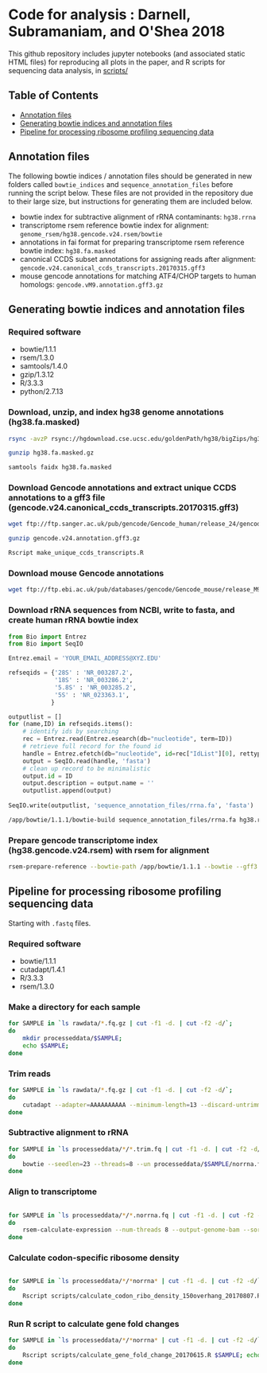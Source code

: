 # Code for analysis : Darnell, Subramaniam, and O'Shea 2018

This github repository includes jupyter notebooks (and associated static HTML files) for reproducing all plots in the paper, and R scripts for sequencing data analysis, in [scripts/](scripts)

## Table of Contents

- [Annotation files](#annotation-files)
- [Generating bowtie indices and annotation files](#generating-bowtie-indices-and-annotation-files)
- [Pipeline for processing ribosome profiling sequencing data](#pipeline-for-processing-ribosome-profiling-sequencing-data)

## Annotation files

The following bowtie indices / annotation files should be generated in new folders called `bowtie_indices` and `sequence_annotation_files` before running the script below. These files are not provided in the repository due to their large size, but instructions for generating them are included below.
 
* bowtie index for subtractive alignment of rRNA contaminants: `hg38.rrna`
* transcriptome rsem reference bowtie index for alignment: `genome_rsem/hg38.gencode.v24.rsem/bowtie`
* annotations in fai format for preparing transcriptome rsem reference bowtie index: `hg38.fa.masked`
* canonical CCDS subset annotations for assigning reads after alignment: `gencode.v24.canonical_ccds_transcripts.20170315.gff3`
* mouse gencode annotations for matching ATF4/CHOP targets to human homologs: `gencode.vM9.annotation.gff3.gz`

## Generating bowtie indices and annotation files

### Required software
- bowtie/1.1.1
- rsem/1.3.0
- samtools/1.4.0
- gzip/1.3.12
- R/3.3.3
- python/2.7.13

### Download, unzip, and index hg38 genome annotations (hg38.fa.masked)
```bash
rsync -avzP rsync://hgdownload.cse.ucsc.edu/goldenPath/hg38/bigZips/hg38.fa.masked.gz .
```
```bash
gunzip hg38.fa.masked.gz
```
```bash
samtools faidx hg38.fa.masked
```

### Download Gencode annotations and extract unique CCDS annotations to a gff3 file (gencode.v24.canonical_ccds_transcripts.20170315.gff3)
```bash
wget ftp://ftp.sanger.ac.uk/pub/gencode/Gencode_human/release_24/gencode.v24.annotation.gff3.gz
```
```bash
gunzip gencode.v24.annotation.gff3.gz
```
```bash
Rscript make_unique_ccds_transcripts.R
```

### Download mouse Gencode annotations
```bash
wget ftp://ftp.ebi.ac.uk/pub/databases/gencode/Gencode_mouse/release_M9/gencode.vM9.annotation.gff3.gz
```

### Download rRNA sequences from NCBI, write to fasta, and create human rRNA bowtie index
```python
from Bio import Entrez
from Bio import SeqIO

Entrez.email = 'YOUR_EMAIL_ADDRESS@XYZ.EDU'

refseqids = {'28S' : 'NR_003287.2',
             '18S' : 'NR_003286.2',
             '5.8S' : 'NR_003285.2',
             '5S' : 'NR_023363.1',
            }
```
```python
outputlist = []
for (name,ID) in refseqids.items():
    # identify ids by searching
    rec = Entrez.read(Entrez.esearch(db="nucleotide", term=ID))
    # retrieve full record for the found id
    handle = Entrez.efetch(db="nucleotide", id=rec["IdList"][0], rettype="fasta")
    output = SeqIO.read(handle, 'fasta')
    # clean up record to be minimalistic
    output.id = ID
    output.description = output.name = ''
    outputlist.append(output)
    
SeqIO.write(outputlist, 'sequence_annotation_files/rrna.fa', 'fasta')
```
```bash
/app/bowtie/1.1.1/bowtie-build sequence_annotation_files/rrna.fa hg38.rrna
```

### Prepare gencode transcriptome index (hg38.gencode.v24.rsem) with rsem for alignment
```bash
rsem-prepare-reference --bowtie-path /app/bowtie/1.1.1 --bowtie --gff3 sequence_annotation_files/gencode.v24.annotation.gff3 sequence_annotation_files/hg38.fa.masked bowtie
```


## Pipeline for processing ribosome profiling sequencing data

Starting with `.fastq` files.

### Required software
- bowtie/1.1.1
- cutadapt/1.4.1
- R/3.3.3
- rsem/1.3.0

### Make a directory for each sample

```bash
for SAMPLE in `ls rawdata/*.fq.gz | cut -f1 -d. | cut -f2 -d/`;
do
    mkdir processeddata/$SAMPLE; 
    echo $SAMPLE; 
done
```

### Trim reads


```bash
for SAMPLE in `ls rawdata/*.fq.gz | cut -f1 -d. | cut -f2 -d/`; 
do 
    cutadapt --adapter=AAAAAAAAAA --minimum-length=13 --discard-untrimmed --output processeddata/$SAMPLE/$SAMPLE.trim.fq rawdata/$SAMPLE.R1.fq.gz; 
done
```

### Subtractive alignment to rRNA


```bash
for SAMPLE in `ls processeddata/*/*.trim.fq | cut -f1 -d. | cut -f2 -d/`; 
do 
    bowtie --seedlen=23 --threads=8 --un processeddata/$SAMPLE/norrna.fq --sam bowtie_indices/hg38.rrna processeddata/$SAMPLE/$SAMPLE.trim.fq; 
done
```

### Align to transcriptome


```bash

for SAMPLE in `ls processeddata/*/*.norrna.fq | cut -f1 -d. | cut -f2 -d/`; 
do
    rsem-calculate-expression --num-threads 8 --output-genome-bam --sort-bam-by-coordinate  processeddata/$SAMPLE/$SAMPLE.norrna.fq /n/osheafs1/LAB/alicia/bioinformatics/bowtie_indices/genome_rsem/hg38.gencode.v24.rsem/bowtie processeddata/$SAMPLE/gencode; 
done
```
### Calculate codon-specific ribosome density


```bash

for SAMPLE in `ls processeddata/*/*norrna* | cut -f1 -d. | cut -f2 -d/`; 
do 
    Rscript scripts/calculate_codon_ribo_density_150overhang_20170807.R $SAMPLE; echo $SAMPLE; 
done
```

### Run R script to calculate gene fold changes


```bash
for SAMPLE in `ls processeddata/*/*norrna* | cut -f1 -d. | cut -f2 -d/`; 
do 
    Rscript scripts/calculate_gene_fold_change_20170615.R $SAMPLE; echo $SAMPLE; 
done
```
